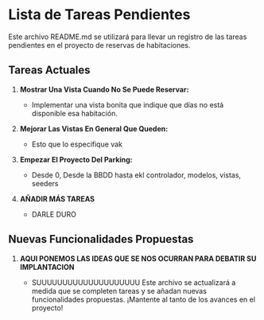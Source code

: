 # Lista de Tareas Pendientes

Este archivo README.md se utilizará para llevar un registro de las tareas pendientes en el proyecto de reservas de habitaciones.

## Tareas Actuales

1.  **Mostrar Una Vista Cuando No Se Puede Reservar:**

    -   Implementar una vista bonita que indique que días no está disponible esa habitación.
2.  **Mejorar Las Vistas En General Que Queden:**

    -   Esto que lo especifique vak
3.  **Empezar El Proyecto Del Parking:**

    -   Desde 0, Desde la BBDD hasta ekl controlador, modelos, vistas, seeders
4.  **AÑADIR MÁS TAREAS**

    -  DARLE DURO

## Nuevas Funcionalidades Propuestas

1.  **AQUI PONEMOS LAS IDEAS QUE SE NOS OCURRAN PARA DEBATIR SU IMPLANTACION**

    -   SUUUUUUUUUUUUUUUUUUUU
Este archivo se actualizará a medida que se completen tareas y se añadan nuevas funcionalidades propuestas. ¡Mantente al tanto de los avances en el proyecto!
